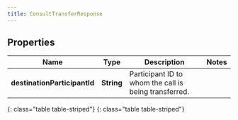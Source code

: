 ```yaml
---
title: ConsultTransferResponse
---
```


## Properties

| Name | Type | Description | Notes |
| ------------ | ------------- | ------------- | ------------- |
| **destinationParticipantId** | **String** | Participant ID to whom the call is being transferred. |  |
{: class="table table-striped"}
{: class="table table-striped"}


